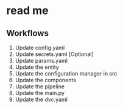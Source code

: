 # read me


## Workflows

1. Update config.yaml
2. Update secrets.yaml [Optional]
3. Update params.yaml
4. Update the entity
5. Update the configuration manager in src
6. Update the components
7. Update the pipeline
8. Update the main.py
9. Update the dvc.yaml 
